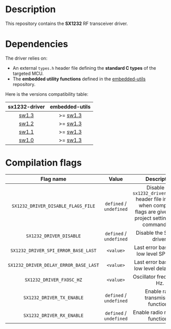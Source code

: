 # Description

This repository contains the **SX1232** RF transceiver driver.

# Dependencies

The driver relies on:

* An external `types.h` header file defining the **standard C types** of the targeted MCU.
* The **embedded utility functions** defined in the [embedded-utils](https://github.com/Ludovic-Lesur/embedded-utils) repository.

Here is the versions compatibility table:

| **sx1232-driver** | **embedded-utils** |
|:---:|:---:|
| [sw1.3](https://github.com/Ludovic-Lesur/sx1232-driver/releases/tag/sw1.3) | >= [sw1.3](https://github.com/Ludovic-Lesur/embedded-utils/releases/tag/sw1.3) |
| [sw1.2](https://github.com/Ludovic-Lesur/sx1232-driver/releases/tag/sw1.2) | >= [sw1.3](https://github.com/Ludovic-Lesur/embedded-utils/releases/tag/sw1.3) |
| [sw1.1](https://github.com/Ludovic-Lesur/sx1232-driver/releases/tag/sw1.1) | >= [sw1.3](https://github.com/Ludovic-Lesur/embedded-utils/releases/tag/sw1.3) |
| [sw1.0](https://github.com/Ludovic-Lesur/sx1232-driver/releases/tag/sw1.0) | >= [sw1.3](https://github.com/Ludovic-Lesur/embedded-utils/releases/tag/sw1.3) |

# Compilation flags

| **Flag name** | **Value** | **Description** |
|:---:|:---:|:---:|
| `SX1232_DRIVER_DISABLE_FLAGS_FILE` | `defined` / `undefined` | Disable the `sx1232_driver_flags.h` header file inclusion when compilation flags are given in the project settings or by command line. |
| `SX1232_DRIVER_DISABLE` | `defined` / `undefined` | Disable the SX1232 driver. |
| `SX1232_DRIVER_SPI_ERROR_BASE_LAST` | `<value>` | Last error base of the low level SPI driver. |
| `SX1232_DRIVER_DELAY_ERROR_BASE_LAST` | `<value>` | Last error base of the low level delay driver. |
| `SX1232_DRIVER_FXOSC_HZ` | `<value>` | Oscillator frequency in Hz. |
| `SX1232_DRIVER_TX_ENABLE` | `defined` / `undefined` | Enable radio transmission functions. |
| `SX1232_DRIVER_RX_ENABLE` | `defined` / `undefined` | Enable radio reception functions. |
